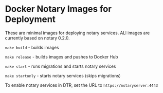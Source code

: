 Docker Notary Images for Deployment
===================================

These are minimal images for deploying notary services.  ALl images are currently based on notary 0.2.0.

`make build` - builds images

`make release` - builds images and pushes to Docker Hub

`make start` - runs migrations and starts notary services

`make startonly` - starts notary services (skips migrations)

To enable notary services in DTR, set the URL to `https://notaryserver:4443`
